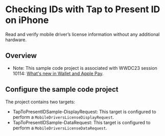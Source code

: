 # Checking IDs with Tap to Present ID on iPhone

Read and verify mobile driver’s license information without any additional hardware.

## Overview

- Note: This sample code project is associated with WWDC23 session 10114: [What's new in Wallet and Apple Pay](https://developer.apple.com/wwdc23/10114/).

## Configure the sample code project

The project contains two targets:

- TapToPresentIDSample-DisplayRequest: This target is configured to perform a ``MobileDriversLicenseDisplayRequest``.
- TapToPresentIDSample-DataRequest: This target is configured to perform a ``MobileDriversLicenseDataRequest``.
